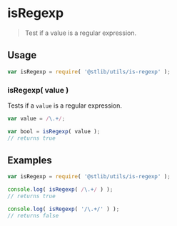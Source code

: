isRegexp
===
> Test if a value is a regular expression.

<!-- <usage> -->
## Usage

``` javascript
var isRegexp = require( '@stlib/utils/is-regexp' );
```

### isRegexp( value )

Tests if a `value` is a regular expression.

``` javascript
var value = /\.+/;

var bool = isRegexp( value );
// returns true
```
<!-- </usage> -->

<!-- <examples> -->
## Examples

``` javascript
var isRegexp = require( '@stlib/utils/is-regexp' );

console.log( isRegexp( /\.+/ ) );
// returns true

console.log( isRegexp( '/\.+/' ) );
// returns false
```
<!-- </examples> -->

<!-- <links> -->
<!-- </links> -->
